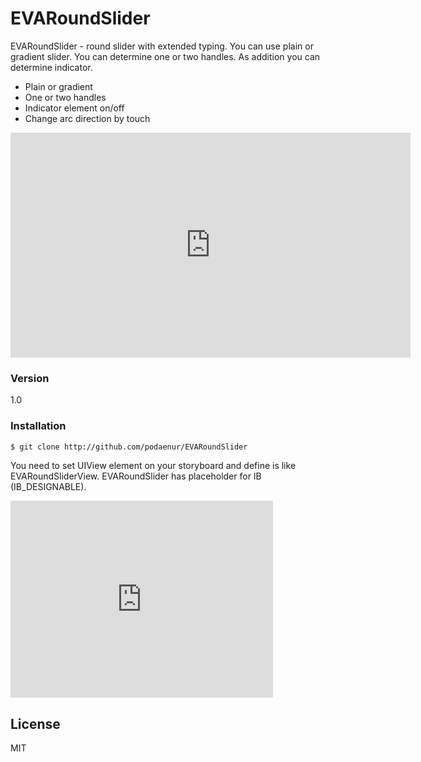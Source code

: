 # EVARoundSlider

EVARoundSlider - round slider with extended typing. You can use plain or gradient slider. You can determine one or two handles. As addition you can determine indicator.

  - Plain or gradient
  - One or two handles
  - Indicator element on/off
  - Change arc direction by touch

<iframe width="640" height="360" src="https://www.youtube.com/embed/6FqsfMz0wWw" frameborder="0" allowfullscreen></iframe>

### Version
1.0

### Installation

```sh
$ git clone http://github.com/podaenur/EVARoundSlider
```
You need to set UIView element on your storyboard and define is like EVARoundSliderView. EVARoundSlider has placeholder for IB (IB_DESIGNABLE).

<iframe width="420" height="315" src="https://youtu.be/moi_cEGQVwA" frameborder="0" allowfullscreen></iframe>


License
----

MIT

